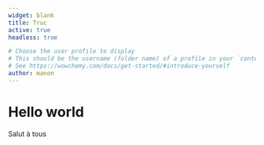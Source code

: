 ```yaml
---
widget: blank
title: Truc
active: true
headless: true

# Choose the user profile to display
# This should be the username (folder name) of a profile in your `content/authors/` folder.
# See https://wowchemy.com/docs/get-started/#introduce-yourself
author: manon
---
```


# Hello world

Salut à tous